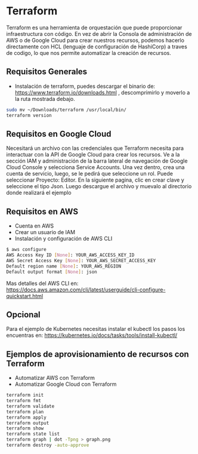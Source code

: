# Terraform

Terraform es una herramienta de orquestación que puede proporcionar infraestructura con código. En vez de abrir la Consola de administración de AWS o de Google Cloud para crear nuestros recursos, podemos hacerlo directamente con HCL (lenguaje de configuración de HashiCorp) a traves de codigo, lo que nos permite automatizar la creación de recursos.

## Requisitos Generales
* Instalación de terraform, puedes descargar el binario de: https://www.terraform.io/downloads.html , descomprimirlo y moverlo a la ruta mostrada debajo.

```bash
sudo mv ~/Downloads/terraform /usr/local/bin/
terraform version
```

## Requisitos en Google Cloud
Necesitará un archivo con las credenciales que Terraform necesita para interactuar con la API de Google Cloud para crear los recursos. Ve a la sección IAM y administración de la barra lateral de navegación de Google Cloud Console y selecciona Service Accounts. Una vez dentro, crea una cuenta de servicio, luego, se le pedirá que seleccione un rol. Puede seleccionar Proyecto: Editor. En la siguiente pagina, clic en crear clave y seleccione el tipo Json. Luego descargue el archivo y muevalo al directorio donde realizará el ejemplo

## Requisitos en AWS
* Cuenta en AWS
* Crear un usuario de IAM
* Instalación y configuración de AWS CLI
```bash
$ aws configure
AWS Access Key ID [None]: YOUR_AWS_ACCESS_KEY_ID
AWS Secret Access Key [None]: YOUR_AWS_SECRET_ACCESS_KEY
Default region name [None]: YOUR_AWS_REGION
Default output format [None]: json
```
Mas detalles del AWS CLI en: https://docs.aws.amazon.com/cli/latest/userguide/cli-configure-quickstart.html

## Opcional
Para el ejemplo de Kubernetes necesitas instalar el kubectl los pasos los encuentras en: https://kubernetes.io/docs/tasks/tools/install-kubectl/

## Ejemplos de aprovisionamiento de recursos con Terraform

* Automatizar AWS con Terraform
* Automatizar Google Cloud con Terraform

```bash
terraform init 
terraform fmt
terraform validate 
terraform plan 
terraform apply
terraform output
terraform show
terraform state list
terraform graph | dot -Tpng > graph.png
terraform destroy -auto-approve
```